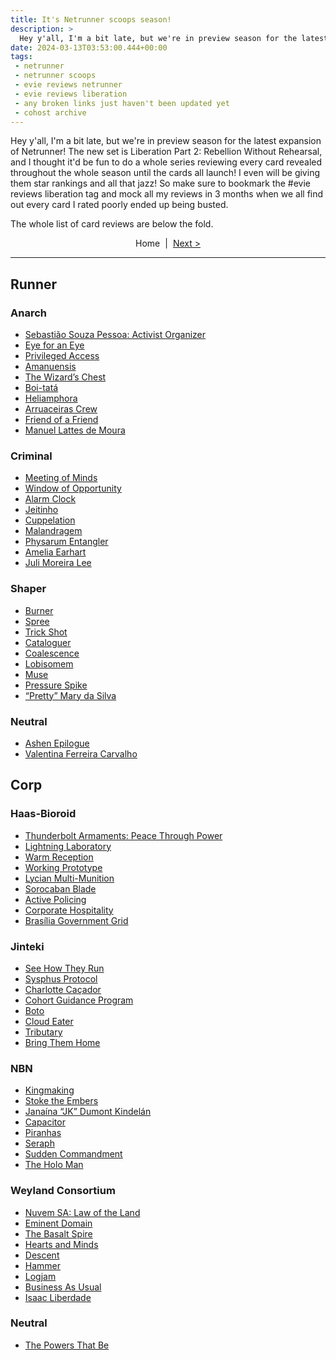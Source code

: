 ```yaml
---
title: It's Netrunner scoops season!
description: >
  Hey y'all, I'm a bit late, but we're in preview season for the latest expansion of Netrunner! The new set is Liberation Part 2: Rebellion Without Rehearsal, and I thought it'd be fun to do a whole series reviewing every card revealed throughout the whole season until the cards all launch! I even will be giving them star rankings and all that jazz! So make sure to bookmark the #evie reviews liberation tag and mock all my reviews in 3 months when we all find out every card I rated poorly ended up being busted.
date: 2024-03-13T03:53:00.444+00:00
tags:
 - netrunner
 - netrunner scoops
 - evie reviews netrunner
 - evie reviews liberation
 - any broken links just haven't been updated yet
 - cohost archive
---
```


Hey y'all, I'm a bit late, but we're in preview season for the latest expansion of Netrunner! The new set is Liberation Part 2: Rebellion Without Rehearsal, and I thought it'd be fun to do a whole series reviewing every card revealed throughout the whole season until the cards all launch! I even will be giving them star rankings and all that jazz! So make sure to bookmark the #evie reviews liberation tag and mock all my reviews in 3 months when we all find out every card I rated poorly ended up being busted.

The whole list of card reviews are below the fold.

<div style="display: grid; justify-content: center;"><div style="display: flex; gap: 0.5rem;"><span>Home </span><span>|</span><span><a href="https://web.archive.org/web/20250107083406mp_/https://cohost.org/ewie/post/5052250-lightning-laboratory" target="_blank" rel="nofollow noopener" tabindex="0">Next &gt;</a></span></div></div>

---

<h2>Runner</h2>
<h3>Anarch</h3>
<ul>
<li><a href="https://web.archive.org/web/20250107083406mp_/https://cohost.org/ewie/post/5069047-sebastiao-souza-pess" target="_blank" rel="nofollow noopener" tabindex="0">Sebastião Souza Pessoa: Activist Organizer</a></li>
<li><a href="https://web.archive.org/web/20250107083406mp_/https://cohost.org/ewie/post/5069601-eye-for-an-eye" target="_blank" rel="nofollow noopener" tabindex="0">Eye for an Eye</a></li>
<li><a href="https://web.archive.org/web/20250107083406mp_/https://cohost.org/ewie/post/5086470-privileged-access" target="_blank" rel="nofollow noopener" tabindex="0">Privileged Access</a></li>
<li><a href="https://web.archive.org/web/20250107083406mp_/https://cohost.org/ewie/post/5086663-amanuensis" target="_blank" rel="nofollow noopener" tabindex="0">Amanuensis</a></li>
<li><a href="https://web.archive.org/web/20250107083406mp_/https://cohost.org/ewie/post/5125453-the-wizard-s-chest" target="_blank" rel="nofollow noopener" tabindex="0">The Wizard’s Chest</a></li>
<li><a href="https://web.archive.org/web/20250107083406mp_/https://cohost.org/ewie/post/5125769-boi-tata" target="_blank" rel="nofollow noopener" tabindex="0">Boi-tatá</a></li>
<li><a href="https://web.archive.org/web/20250107083406mp_/https://cohost.org/ewie/post/5086941-heliamphora" target="_blank" rel="nofollow noopener" tabindex="0">Heliamphora</a></li>
<li><a href="https://web.archive.org/web/20250107083406mp_/https://cohost.org/ewie/post/5157449-arruaceiras-crew" target="_blank" rel="nofollow noopener" tabindex="0">Arruaceiras Crew</a></li>
<li><a href="https://web.archive.org/web/20250107083406mp_/https://cohost.org/ewie/post/5087184-friend-of-a-friend" target="_blank" rel="nofollow noopener" tabindex="0">Friend of a Friend</a></li>
<li><a href="https://web.archive.org/web/20250107083406mp_/https://cohost.org/ewie/post/5087511-manuel-lattes-de-mou" target="_blank" rel="nofollow noopener" tabindex="0">Manuel Lattes de Moura</a></li>
</ul>
<h3>Criminal</h3>
<ul>
<li><a href="https://web.archive.org/web/20250107083406mp_/https://cohost.org/ewie/post/5143117-meeting-of-minds" target="_blank" rel="nofollow noopener" tabindex="0">Meeting of Minds</a></li>
<li><a href="https://web.archive.org/web/20250107083406mp_/https://cohost.org/ewie/post/5142312-window-of-opportunit" target="_blank" rel="nofollow noopener" tabindex="0">Window of Opportunity</a></li>
<li><a href="https://web.archive.org/web/20250107083406mp_/https://cohost.org/ewie/post/5142514-alarm-clock" target="_blank" rel="nofollow noopener" tabindex="0">Alarm Clock</a></li>
<li><a href="https://web.archive.org/web/20250107083406mp_/https://cohost.org/ewie/post/5143282-jeitinho" target="_blank" rel="nofollow noopener" tabindex="0">Jeitinho</a></li>
<li><a href="https://web.archive.org/web/20250107083406mp_/https://cohost.org/ewie/post/5100531-cupellation" target="_blank" rel="nofollow noopener" tabindex="0">Cuppelation</a></li>
<li><a href="https://web.archive.org/web/20250107083406mp_/https://cohost.org/ewie/post/5142755-malandragem" target="_blank" rel="nofollow noopener" tabindex="0">Malandragem</a></li>
<li><a href="https://web.archive.org/web/20250107083406mp_/https://cohost.org/ewie/post/5100604-physarum-entangler" target="_blank" rel="nofollow noopener" tabindex="0">Physarum Entangler</a></li>
<li><a href="https://web.archive.org/web/20250107083406mp_/https://cohost.org/ewie/post/5142902-amelia-earhart" target="_blank" rel="nofollow noopener" tabindex="0">Amelia Earhart</a></li>
<li><a href="https://web.archive.org/web/20250107083406mp_/https://cohost.org/ewie/post/5157793-juli-moreira-lee" target="_blank" rel="nofollow noopener" tabindex="0">Juli Moreira Lee</a></li>
</ul>
<h3>Shaper</h3>
<ul>
<li><a href="https://web.archive.org/web/20250107083406mp_/https://cohost.org/ewie/post/5122698-burner" target="_blank" rel="nofollow noopener" tabindex="0">Burner</a></li>
<li><a href="https://web.archive.org/web/20250107083406mp_/https://cohost.org/ewie/post/5123140-spree" target="_blank" rel="nofollow noopener" tabindex="0">Spree</a></li>
<li><a href="https://web.archive.org/web/20250107083406mp_/https://cohost.org/ewie/post/5157974-trick-shot" target="_blank" rel="nofollow noopener" tabindex="0">Trick Shot</a></li>
<li><a href="https://web.archive.org/web/20250107083406mp_/https://cohost.org/ewie/post/5158170-cataloguer" target="_blank" rel="nofollow noopener" tabindex="0">Cataloguer</a></li>
<li><a href="https://web.archive.org/web/20250107083406mp_/https://cohost.org/ewie/post/5142246-coalescence" target="_blank" rel="nofollow noopener" tabindex="0">Coalescence</a></li>
<li><a href="https://web.archive.org/web/20250107083406mp_/https://cohost.org/ewie/post/5158378-lobisomem" target="_blank" rel="nofollow noopener" tabindex="0">Lobisomem</a></li>
<li><a href="https://web.archive.org/web/20250107083406mp_/https://cohost.org/ewie/post/5123712-muse" target="_blank" rel="nofollow noopener" tabindex="0">Muse</a></li>
<li><a href="https://web.archive.org/web/20250107083406mp_/https://cohost.org/ewie/post/5158530-pressure-spike" target="_blank" rel="nofollow noopener" tabindex="0">Pressure Spike</a></li>
<li><a href="https://web.archive.org/web/20250107083406mp_/https://cohost.org/ewie/post/5123816-pretty-mary-da-si" target="_blank" rel="nofollow noopener" tabindex="0">“Pretty” Mary da Silva</a></li>
</ul>
<h3>Neutral</h3>
<ul>
<li><a href="https://web.archive.org/web/20250107083406mp_/https://cohost.org/ewie/post/5137425-ashen-epilogue" target="_blank" rel="nofollow noopener" tabindex="0">Ashen Epilogue</a></li>
<li><a href="https://web.archive.org/web/20250107083406mp_/https://cohost.org/ewie/post/5158674-valentina-ferreira-c" target="_blank" rel="nofollow noopener" tabindex="0">Valentina Ferreira Carvalho</a></li>
</ul>
<h2>Corp</h2>
<h3>Haas-Bioroid</h3>
<ul>
<li><a href="https://web.archive.org/web/20250107083406mp_/https://cohost.org/ewie/post/5068322-thunderbolt-armament" target="_blank" rel="nofollow noopener" tabindex="0">Thunderbolt Armaments: Peace Through Power</a></li>
<li><a href="https://web.archive.org/web/20250107083406mp_/https://cohost.org/ewie/post/5052250-lightning-laboratory" target="_blank" rel="nofollow noopener" tabindex="0">Lightning Laboratory</a></li>
<li><a href="https://web.archive.org/web/20250107083406mp_/https://cohost.org/ewie/post/5159088-warm-reception" target="_blank" rel="nofollow noopener" tabindex="0">Warm Reception</a></li>
<li><a href="https://web.archive.org/web/20250107083406mp_/https://cohost.org/ewie/post/5142097-working-prototype" target="_blank" rel="nofollow noopener" tabindex="0">Working Prototype</a></li>
<li><a href="https://web.archive.org/web/20250107083406mp_/https://cohost.org/ewie/post/5159178-lycian-multi-munitio" target="_blank" rel="nofollow noopener" tabindex="0">Lycian Multi-Munition</a></li>
<li><a href="https://web.archive.org/web/20250107083406mp_/https://cohost.org/ewie/post/5159266-sorocaban-blade" target="_blank" rel="nofollow noopener" tabindex="0">Sorocaban Blade</a></li>
<li><a href="https://web.archive.org/web/20250107083406mp_/https://cohost.org/ewie/post/5159427-active-policing" target="_blank" rel="nofollow noopener" tabindex="0">Active Policing</a></li>
<li><a href="https://web.archive.org/web/20250107083406mp_/https://cohost.org/ewie/post/5159527-corporate-hospitalit" target="_blank" rel="nofollow noopener" tabindex="0">Corporate Hospitality</a></li>
<li><a href="https://web.archive.org/web/20250107083406mp_/https://cohost.org/ewie/post/5068149-brasilia-government" target="_blank" rel="nofollow noopener" tabindex="0">Brasília Government Grid</a></li>
</ul>
<h3>Jinteki</h3>
<ul>
<li><a href="https://web.archive.org/web/20250107083406mp_/https://cohost.org/ewie/post/5124109-see-how-they-run" target="_blank" rel="nofollow noopener" tabindex="0">See How They Run</a></li>
<li><a href="https://web.archive.org/web/20250107083406mp_/https://cohost.org/ewie/post/5124232-sisyphus-protocol" target="_blank" rel="nofollow noopener" tabindex="0">Sysphus Protocol</a></li>
<li><a href="https://web.archive.org/web/20250107083406mp_/https://cohost.org/ewie/post/5124830-charlotte-cacador" target="_blank" rel="nofollow noopener" tabindex="0">Charlotte Caçador</a></li>
<li><a href="https://web.archive.org/web/20250107083406mp_/https://cohost.org/ewie/post/5159700-cohort-guidance-prog" target="_blank" rel="nofollow noopener" tabindex="0">Cohort Guidance Program</a></li>
<li><a href="https://web.archive.org/web/20250107083406mp_/https://cohost.org/ewie/post/5159898-boto" target="_blank" rel="nofollow noopener" tabindex="0">Boto</a></li>
<li><a href="https://web.archive.org/web/20250107083406mp_/https://cohost.org/ewie/post/5125050-cloud-eater" target="_blank" rel="nofollow noopener" tabindex="0">Cloud Eater</a></li>
<li><a href="https://web.archive.org/web/20250107083406mp_/https://cohost.org/ewie/post/5125311-tributary" target="_blank" rel="nofollow noopener" tabindex="0">Tributary</a></li>
<li><a href="https://web.archive.org/web/20250107083406mp_/https://cohost.org/ewie/post/5160109-bring-them-home" target="_blank" rel="nofollow noopener" tabindex="0">Bring Them Home</a></li>
</ul>
<h3>NBN</h3>
<ul>
<li><a href="https://web.archive.org/web/20250107083406mp_/https://cohost.org/ewie/post/5141499-kingmaking" target="_blank" rel="nofollow noopener" tabindex="0">Kingmaking</a></li>
<li><a href="https://web.archive.org/web/20250107083406mp_/https://cohost.org/ewie/post/5134834-stoke-the-embers" target="_blank" rel="nofollow noopener" tabindex="0">Stoke the Embers</a></li>
<li><a href="https://web.archive.org/web/20250107083406mp_/https://cohost.org/ewie/post/5142186-janaina-jk-dumont" target="_blank" rel="nofollow noopener" tabindex="0">Janaína “JK” Dumont Kindelán</a></li>
<li><a href="https://web.archive.org/web/20250107083406mp_/https://cohost.org/ewie/post/5137057-capacitor" target="_blank" rel="nofollow noopener" tabindex="0">Capacitor</a></li>
<li><a href="https://web.archive.org/web/20250107083406mp_/https://cohost.org/ewie/post/5141652-piranhas" target="_blank" rel="nofollow noopener" tabindex="0">Piranhas</a></li>
<li><a href="https://web.archive.org/web/20250107083406mp_/https://cohost.org/ewie/post/5141331-seraph" target="_blank" rel="nofollow noopener" tabindex="0">Seraph</a></li>
<li><a href="https://web.archive.org/web/20250107083406mp_/https://cohost.org/ewie/post/5141591-sudden-commandment" target="_blank" rel="nofollow noopener" tabindex="0">Sudden Commandment</a></li>
<li><a href="https://web.archive.org/web/20250107083406mp_/https://cohost.org/ewie/post/5141408-the-holo-man" target="_blank" rel="nofollow noopener" tabindex="0">The Holo Man</a></li>
</ul>
<h3>Weyland Consortium</h3>
<ul>
<li><a href="https://web.archive.org/web/20250107083406mp_/https://cohost.org/ewie/post/5087805-nuvem-sa-law-of-the" target="_blank" rel="nofollow noopener" tabindex="0">Nuvem SA: Law of the Land</a></li>
<li><a href="https://web.archive.org/web/20250107083406mp_/https://cohost.org/ewie/post/5160235-eminent-domain" target="_blank" rel="nofollow noopener" tabindex="0">Eminent Domain</a></li>
<li><a href="https://web.archive.org/web/20250107083406mp_/https://cohost.org/ewie/post/5160447-the-basalt-spire" target="_blank" rel="nofollow noopener" tabindex="0">The Basalt Spire</a></li>
<li><a href="https://web.archive.org/web/20250107083406mp_/https://cohost.org/ewie/post/5088660-hearts-and-minds" target="_blank" rel="nofollow noopener" tabindex="0">Hearts and Minds</a></li>
<li><a href="https://web.archive.org/web/20250107083406mp_/https://cohost.org/ewie/post/5160529-descent" target="_blank" rel="nofollow noopener" tabindex="0">Descent</a></li>
<li><a href="https://web.archive.org/web/20250107083406mp_/https://cohost.org/ewie/post/5160647-hammer" target="_blank" rel="nofollow noopener" tabindex="0">Hammer</a></li>
<li><a href="https://web.archive.org/web/20250107083406mp_/https://cohost.org/ewie/post/5140147-logjam" target="_blank" rel="nofollow noopener" tabindex="0">Logjam</a></li>
<li><a href="https://web.archive.org/web/20250107083406mp_/https://cohost.org/ewie/post/5100421-business-as-usual" target="_blank" rel="nofollow noopener" tabindex="0">Business As Usual</a></li>
<li><a href="https://web.archive.org/web/20250107083406mp_/https://cohost.org/ewie/post/5160735-isaac-liberdade" target="_blank" rel="nofollow noopener" tabindex="0">Isaac Liberdade</a></li>
</ul>
<h3>Neutral</h3>
<ul>
<li><a href="https://web.archive.org/web/20250107083406mp_/https://cohost.org/ewie/post/5143314-the-powers-that-be" target="_blank" rel="nofollow noopener" tabindex="0">The Powers That Be</a></li>
</ul>